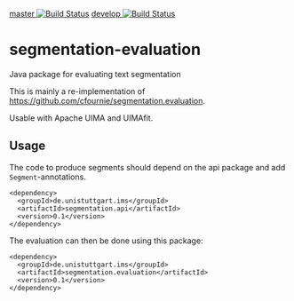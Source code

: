 [master ![Build Status](https://travis-ci.org/nilsreiter/segmentation-evaluation.svg?branch=master)](https://travis-ci.org/nilsreiter/segmentation-evaluation)
[develop ![Build Status](https://travis-ci.org/nilsreiter/segmentation-evaluation.svg?branch=develop)](https://travis-ci.org/nilsreiter/segmentation-evaluation)

# segmentation-evaluation
Java package for evaluating text segmentation

This is mainly a re-implementation of https://github.com/cfournie/segmentation.evaluation.

Usable with Apache UIMA and UIMAfit.



## Usage

The code to produce segments should depend on the api package and add `Segment`-annotations.
```
<dependency>
  <groupId>de.unistuttgart.ims</groupId>
  <artifactId>segmentation.api</artifactId>
  <version>0.1</version>
</dependency>
```

The evaluation can then be done using this package:

```
<dependency>
  <groupId>de.unistuttgart.ims</groupId>
  <artifactId>segmentation.evaluation</artifactId>
  <version>0.1</version>
</dependency>
```